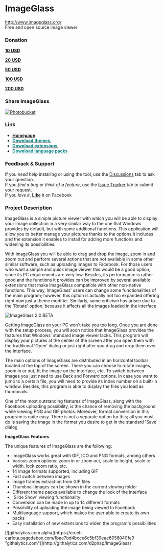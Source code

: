 ImageGlass
==========
http://www.imageglass.org/ <br/>
Free and open source image viewer

<h3>Donation</h3>

<a style="text-align: center;
display: inline-block;
font-weight: bold;" href="https://www.paypal.com/cgi-bin/webscr?cmd=_donations&business=UXQD2JFGL6C98&lc=VN&item_name=ImageGlass%20software&amount=10%2e00&currency_code=USD&bn=PP%2dDonationsBF%3abtn_donateCC_LG%2egif%3aNonHosted" target="_blank">
<img src="https://www.paypalobjects.com/en_US/i/btn/btn_donateCC_LG.gif" alt="" /><br/>
10 USD
</a>


<a style="text-align: center;
display: inline-block;
font-weight: bold;" href="https://www.paypal.com/cgi-bin/webscr?cmd=_donations&business=UXQD2JFGL6C98&lc=VN&item_name=ImageGlass%20software&amount=20%2e00&currency_code=USD&bn=PP%2dDonationsBF%3abtn_donateCC_LG%2egif%3aNonHosted" target="_blank">
<img src="https://www.paypalobjects.com/en_US/i/btn/btn_donateCC_LG.gif" alt="" /><br/>
20 USD
</a>


<a style="text-align: center;
display: inline-block;
font-weight: bold;" href="https://www.paypal.com/cgi-bin/webscr?cmd=_donations&business=UXQD2JFGL6C98&lc=VN&item_name=ImageGlass%20software&amount=50%2e00&currency_code=USD&bn=PP%2dDonationsBF%3abtn_donateCC_LG%2egif%3aNonHosted" target="_blank">
<img src="https://www.paypalobjects.com/en_US/i/btn/btn_donateCC_LG.gif" alt="" /><br/>
50 USD
</a>


<a style="text-align: center;
display: inline-block;
font-weight: bold;" href="https://www.paypal.com/cgi-bin/webscr?cmd=_donations&business=UXQD2JFGL6C98&lc=VN&item_name=ImageGlass%20software&amount=100%2e00&currency_code=USD&bn=PP%2dDonationsBF%3abtn_donateCC_LG%2egif%3aNonHosted" target="_blank">
<img src="https://www.paypalobjects.com/en_US/i/btn/btn_donateCC_LG.gif" alt="" /><br/>
100 USD
</a>

<a style="text-align: center;
display: inline-block;
font-weight: bold;" href="https://www.paypal.com/cgi-bin/webscr?cmd=_donations&business=UXQD2JFGL6C98&lc=VN&item_name=ImageGlass%20software&amount=200%2e00&currency_code=USD&bn=PP%2dDonationsBF%3abtn_donateCC_LG%2egif%3aNonHosted" target="_blank">
<img src="https://www.paypalobjects.com/en_US/i/btn/btn_donateCC_LG.gif" alt="" /><br/>
200 USD
</a>

<h3>Share ImageGlass</h3>
<a href="https://www.facebook.com/ImageGlass" target="_blank"><img src="http://i1214.photobucket.com/albums/cc483/phapsuxeko/fbl_zpsba9e6ee2.png" border="0" alt="Photobucket"/></a>

<h3>Link</h3>
<ul>
<li><a title="ImageGlass homepage" href="http://www.imageglass.org/" target="_blank"><strong>Homepage</strong></a> </li>
<li><a title="ImageGlass themes" href="http://www.imageglass.org/download/themes" target="_blank"><strong><span style="color: #008080;">Download themes&nbsp;</span></strong></a> </li>
<li><a title="ImageGlass extensions" href="http://www.imageglass.org/download/extensions" target="_blank"><strong><span style="color: #008080;">Download extensions&nbsp;</span></strong></a> </li>
<li><a title="ImageGlass language packs" href="http://www.imageglass.org/download/languagepacks" target="_blank"><strong><span style="color: #008080;">Download language packs&nbsp;</span></strong></a> </li>
</ul>
<h3>Feedback &amp; Support</h3>
<p><span>If you&nbsp;</span><em>need help</em><span>&nbsp;installing or using the tool, use the&nbsp;</span><span style="text-decoration: underline;">Discussions</span><span>&nbsp;tab to ask your question.</span><br /> <span>If you&nbsp;</span><em>find a bug</em><span>&nbsp;or&nbsp;</span><em>think of a feature</em><span>, use the&nbsp;</span><span style="text-decoration: underline;">Issue Tracker</span><span>&nbsp;tab to submit your request.</span><br /> <span>If you&nbsp;</span><em>love it</em><span>, </span><span style="color: #ff0000;"><strong><a title="Like ImageGlass" href="https://www.facebook.com/ImageGlass" target="_blank">Like</a></strong></span>&nbsp;it on Facebook</p>
<h3>Project Description</h3>
<p>ImageGlass is a simple picture viewer with which you will be able to display your image collection in a very similar way to the one that Windows provides by default, but with some additional functions. This application will allow you to better manage your pictures thanks to the options it includes and the extension it enables to install for adding more functions and widening its possibilities.</p>
<p>
With ImageGlass you will be able to drag and drop the image, zoom in and zoom out and perform several actions that are not available in some other similar software, such as uploading images to Facebook. For those users who want a simple and quick image viewer this would be a good option, since its PC requirements are very low. Besides, its performance is rather good and the functions it provides can be improved by several available extensions that make ImageGlass compatible with other non-native functions. This way, ImageGlass' users can change some functionalities of the main program; however, this option is actually not too expanded offering right now just a theme modifier. Similarly, some criticism has arisen due to the 'Rotate' option, because it affects all the images loaded in the interface.
</p>
<p><img style="vertical-align: middle;" src="https://camo.githubusercontent.com/d9b484b6de1b79ea36b2bf151bc88315176827b2/687474703a2f2f69313231342e70686f746f6275636b65742e636f6d2f616c62756d732f63633438332f70686170737578656b6f2f496d616765476c6173732f696732625f7a707366643135376436392e706e67" alt="ImageGlass 2.0 BETA" /></p>
<p>
Getting ImageGlass on your PC won't take you too long. Once you are done with the setup process, you will soon notice that ImageGlass provides the features that Windows' standard image viewer lacks. This program will display your pictures at the center of the screen after you open them with the traditional 'Open' dialog or just right after you drag and drop them over the interface.
</p><p>
The main options of ImageGlass are distributed in an horizontal toolbar located at the top of the screen. There you can choose to rotate images, zoom in or out, fit the image on the interface, etc. To switch between images you just need to use Back and Forward options. In case you want to jump to a certain file, you will need to provide its index number on a built-in window. Besides, this program is able to display the files you load as thumbnails.
</p><p>
One of the most outstanding features of ImageGlass, along with the Facebook uploading possibility, is the chance of removing the background while viewing PNG and GIF photos. Moreover, format conversion in this program is quite easy. There is not a separate option for this; all you must do is saving the image in the format you desire to get in the standard 'Save' dialog
</p>

<b>ImageGlass Features</b>

The unique features of ImageGlass are the following:
<ul>
<li>ImageGlass works great with GIF, ICO and PNG formats, among others</li>
<li>Various zoom options: zoom in or zoom out, scale to height, scale to width, lock zoom ratio, etc.</li>
<li>14 image formats supported, including GIF</li>
<li>Fast switch between images</li>
<li>Image frames extraction from GIF files</li>
<li>Thumbnail images can be shown in the current viewing folder</li>
<li>Different theme packs available to change the look of the interface</li>
<li>'Slide Show' viewing functionality</li>
<li>Conversion can be made in up to 14 different formats</li>
<li>Possibility of uploading the image being viewed to Facebook</li>
<li>Multilanguage support, which makes the user able to create its own packs</li>
<li>Easy installation of new extensions to widen the program's possibilities</li>

</ul>
[![githalytics.com alpha](https://cruel-carlota.pagodabox.com/fbae7bd4bcce6c5bf39eae6056040fe9 "githalytics.com")](http://githalytics.com/d2phap/ImageGlass)
